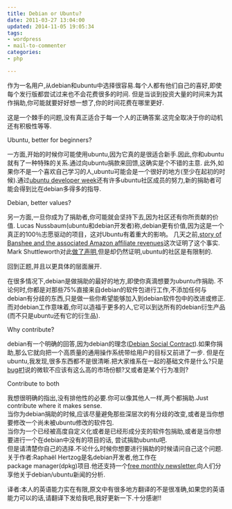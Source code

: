 ```yaml
---
title: Debian or Ubuntu?
date: 2011-03-27 13:04:00
updated: 2014-11-05 19:05:34
tags: 
- wordpress
- mail-to-commenter
categories: 
- php

---
```

作为一名用户,从debian和ubuntu中选择很容易.每个人都有他们自己的喜好,即使每个发行版都尝试过来也不会花费很多的时间.  但是当谈到投资大量的时间来为其作捐助,你可能就要好好想一想了,你的时间花费在哪里更好.

这是一个棘手的问题,没有真正适合于每一个人的正确答案.这完全取决于你的动机还有积极性等等.


<!--more-->


Ubuntu, better for beginners?

一方面,开始的时候你可能使用ubuntu,因为它真的是很适合新手.因此,你和ubuntu就有了一种特殊的关系.通过向ubuntu捐款来回馈,这确实是个不错的主意.
此外,如果你不是一个喜欢自己学习的人,ubuntu可能会是一个很好的地方(至少在起初的时候).通过[ubuntu developer week](https://wiki.ubuntu.com/UbuntuDeveloperWeek)还有许多ubuntu社区成员的努力,新的捐助者可能会得到比在debian多得多的指导.

Debian, better values?

另一方面,一旦你成为了捐助者,你可能就会坚持下去,因为社区还有你所贡献的价值.
Lucas Nussbaum(ubuntu和debian开发者)称,debian更有价值,因为这是一个真正的100％志愿驱动的项目，这对Ubuntu有着重大的影响。
几天之前,[story of Banshee and the associated Amazon affiliate revenues](http://www.vuntz.net/journal/post/2011/02/28/Canonical%2C-you-re-breaking-my-heart)这次证明了这个事实. Mark Shuttleworth对此[做了声明](http://www.markshuttleworth.com/archives/611#comment-345695),但是却仍然证明,ubuntu的社区是有限制的.

回到正题,并且以更具体的层面展开.

在很多情况下,debian是做捐助的最好的地方,即使你真滴想要为ubuntu作捐助.  不论何时,你都是对那些75%直接来自debian的软件包进行工作,不添加任何与debian有分歧的东西,只是做一些你希望能够加入到debian软件包中的改进或修正.
而对debian工作意味着,你可以造福于更多的人,它可以到达所有的debian衍生产品(而不只是ubuntu还有它的衍生品).

Why contribute?

debian有一个明确的回答,因为debian的理念([Debian Social Contract](http://www.debian.org/social_contract)).如果你捐助,那么它就向把一个高质量的通用操作系统带给用户的目标又前进了一步.
但是在ubuntu,我发现,很多东西都不是很清晰.把大家维系在一起的基础文件是什么?只是[bug#1](https://bugs.launchpad.net/ubuntu/+bug/1)说的微软不应该有这么高的市场份额?又或者是某个行为准则?

Contribute to both

我想很明确的指出,没有排他性的必要.你可以像其他人一样,两个都捐助.Just contribute where it makes sense.  
当你为debian捐助的时候,应该尽量避免那些深层次的有分歧的改变,或者是当你想要修改一个尚未被ubuntu修改的软件包.  
当你为一个已经被高度自定义化或者是已经形成分支的软件包捐助,或者是当你想要进行一个在debian中没有的项目的话, 尝试捐助ubuntu吧.  
但是请清楚你自己的选择.不论什么时候你想要进行捐助的时候请问自己这个问题.  
关于作者:Raphaël Hertzog是名debian开发者,他工作在package manager(dpkg)项目.他还支持一个[free monthly newsletter](ttp://raphaelhertzog.com/email-newsletter/),向人们分享他关于debian/ubuntu新闻的分析.

译者:本人的英语能力实在有限,原文中有很多地方翻译的不是很准确,如果您的英语能力可以的话,请翻译下发给我吧,我好更新一下.十分感谢!!
